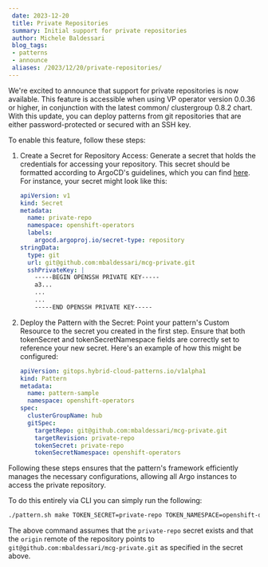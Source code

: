 ```yaml
---
 date: 2023-12-20
 title: Private Repositories
 summary: Initial support for private repositories
 author: Michele Baldessari
 blog_tags:
 - patterns
 - announce
 aliases: /2023/12/20/private-repositories/
---
```


We're excited to announce that support for private repositories is now
available. This feature is accessible when using VP operator version 0.0.36 or
higher, in conjunction with the latest common/ clustergroup 0.8.2 chart. With
this update, you can deploy patterns from git repositories that are either
password-protected or secured with an SSH key.

To enable this feature, follow these steps:

1. Create a Secret for Repository Access: Generate a secret that holds the
   credentials for accessing your repository. This secret should be formatted
   according to ArgoCD's guidelines, which you can find [here](https://argo-cd.readthedocs.io/en/stable/operator-manual/declarative-setup/#repositories).
   For instance, your secret might look like this:
   ```yaml
   apiVersion: v1
   kind: Secret
   metadata:
     name: private-repo
     namespace: openshift-operators
     labels:
       argocd.argoproj.io/secret-type: repository
   stringData:
     type: git
     url: git@github.com:mbaldessari/mcg-private.git
     sshPrivateKey: |
       -----BEGIN OPENSSH PRIVATE KEY-----
       a3...
       ...
       ...
       -----END OPENSSH PRIVATE KEY-----
   ```
2. Deploy the Pattern with the Secret: Point your pattern's Custom Resource to
   the secret you created in the first step. Ensure that both tokenSecret and
   tokenSecretNamespace fields are correctly set to reference your new secret.
   Here's an example of how this might be configured:
   ```yaml
   apiVersion: gitops.hybrid-cloud-patterns.io/v1alpha1
   kind: Pattern
   metadata:
     name: pattern-sample
     namespace: openshift-operators
   spec:
     clusterGroupName: hub
     gitSpec:
       targetRepo: git@github.com:mbaldessari/mcg-private.git
       targetRevision: private-repo
       tokenSecret: private-repo
       tokenSecretNamespace: openshift-operators
   ```

Following these steps ensures that the pattern's framework efficiently manages
the necessary configurations, allowing all Argo instances to access the private
repository.

To do this entirely via CLI you can simply run the following:
```bash
./pattern.sh make TOKEN_SECRET=private-repo TOKEN_NAMESPACE=openshift-operators install
```

The above command assumes that the `private-repo` secret exists and that the
`origin` remote of the repository points to
`git@github.com:mbaldessari/mcg-private.git` as specified in the secret above.
